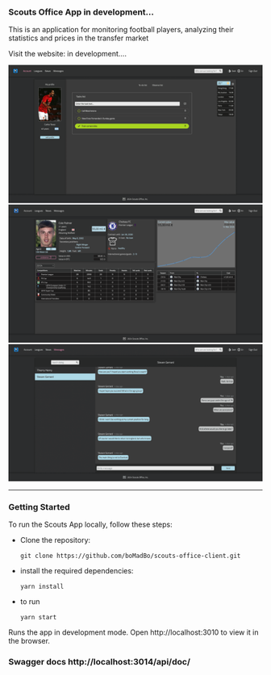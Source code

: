 ### Scouts Office App in development...

This is an application for monitoring football players, analyzing their statistics and prices in the transfer market

Visit the website: in development....

![preview](public/images/preview.png)
![conversation](public/images/preview-stats.png)
![conversation](public/images/preview-conversation.png)

___

### Getting Started

To run the Scouts App locally, follow these steps:

+ Clone the repository:
   ```
   git clone https://github.com/boMadBo/scouts-office-client.git
   ```

+ install the required dependencies:
   ```
   yarn install
   ```

+  to run
   ```
   yarn start
   ```

Runs the app in development mode. Open http://localhost:3010 to view it in the browser.

### Swagger docs http://localhost:3014/api/doc/


